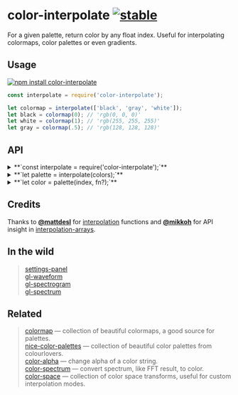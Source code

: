 # color-interpolate [![stable](http://badges.github.io/stability-badges/dist/stable.svg)](http://github.com/badges/stability-badges)

For a given palette, return color by any float index. Useful for interpolating colormaps, color palettes or even gradients.

## Usage

[![npm install color-interpolate](https://nodei.co/npm/color-interpolate.png?mini=true)](https://npmjs.org/package/color-interpolate/)

```js
const interpolate = require('color-interpolate');

let colormap = interpolate(['black', 'gray', 'white']);
let black = colormap(0); // 'rgb(0, 0, 0)'
let white = colormap(1); // 'rgb(255, 255, 255)'
let gray = colormap(.5); // 'rgb(128, 128, 128)'
```

## API

<details><summary>**`const interpolate = require('color-interpolate');`**</summary>

`interpolate` is a color interpolator constructor.

</details>
<details><summary>**`let palette = interpolate(colors);`**</summary>

Create interpolator from a list of colors. Colors can be in any format: css color string, array with rgb channel values, object with `r`, `g`, `b` or `h`, `s`, `l` channel values or even a number, see [color-parse](https://github.com/dy/color-parse) for reference.

Example:

```js
const palettes = require('nice-color-palettes');
const interpolate = require('color-interpolate');

//pick random palette
let palette = interpolate(palettes[32]);

let activeColor = palette(.2); // 'rgb(51, 23 47)'
let background = palette(1); // 'rgb(255, 255, 255)'
let foreground = palette(0); // 'rgb(0, 0, 0)'
```

</details>
<details><summary>**`let color = palette(index, fn?);`**</summary>

Get interpolated color from palette by `index` value within `0..1` range. Pass optional `fn` interpolation function, by default [lerp](https://npmjs.org/package/lerp) is used, but [smoothstep](https://npmjs.org/package/smoothstep) can be used as an alternative.

</details>

## Credits

Thanks to **[@mattdesl](https://github.com/mattdesl/)** for [interpolation](https://github.com/mattdesl/interpolation) functions and **[@mikkoh](https://github.com/mikkoh/)** for API insight in [interpolation-arrays](https://github.com/jam3/interpolation-arrays).

## In the wild

> [settings-panel](https://github.com/dy/settings-panel)<br/>
> [gl-waveform](https://github.com/audio-lab/gl-waveform)<br/>
> [gl-spectrogram](https://github.com/audio-lab/gl-spectrogram)<br/>
> [gl-spectrum](https://github.com/audio-lab/gl-spectrum)<br/>

## Related

> [colormap](https://github.com/bpostlethwaite/colormap) — collection of beautiful colormaps, a good source for palettes.<br/>
> [nice-color-palettes](https://github.com/jam3/nice-color-palettes) — collection of beautiful color palettes from colourlovers.<br/>
> [color-alpha](https://github.com/dy/color-alpha) — change alpha of a color string.<br/>
> [color-spectrum](https://github.com/dy/color-spectrum) — convert spectrum, like FFT result, to color.<br/>
> [color-space](https://github.com/scijs/color-space) — collection of color space transforms, useful for custom interpolation modes.<br/>
